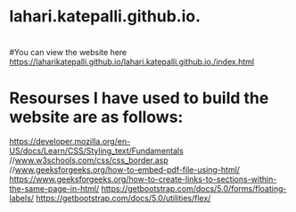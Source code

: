 # lahari.katepalli.github.io.
#
#You can view the website here https://laharikatepalli.github.io/lahari.katepalli.github.io./index.html

# Resourses I have used to build the website are as follows:

https://developer.mozilla.org/en-US/docs/Learn/CSS/Styling_text/Fundamentals
//www.w3schools.com/css/css_border.asp       
 //www.geeksforgeeks.org/how-to-embed-pdf-file-using-html/ 
 https://www.geeksforgeeks.org/how-to-create-links-to-sections-within-the-same-page-in-html/
 https://getbootstrap.com/docs/5.0/forms/floating-labels/
https://getbootstrap.com/docs/5.0/utilities/flex/

